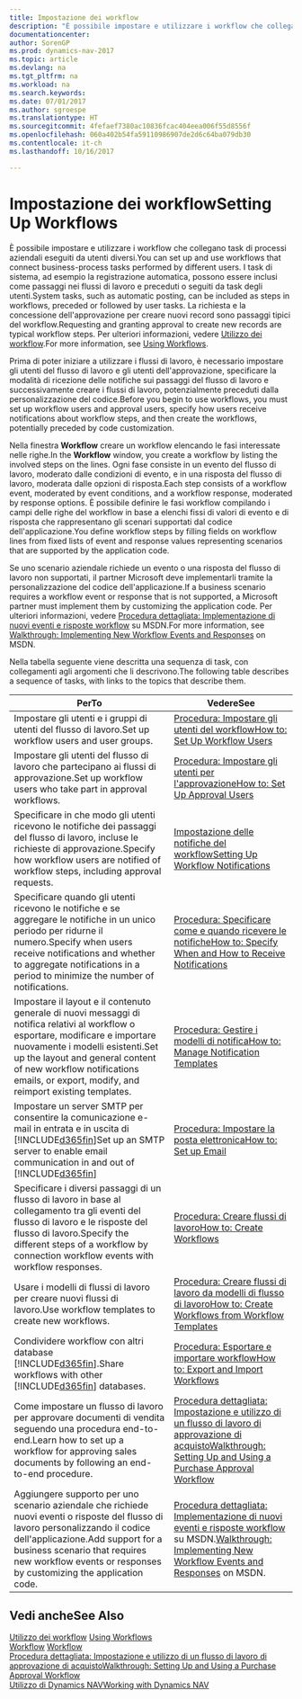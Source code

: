 ```yaml
---
title: Impostazione dei workflow
description: "È possibile impostare e utilizzare i workflow che collegano task di processi aziendali eseguiti da utenti diversi. I task di sistema, ad esempio la registrazione automatica, possono essere inclusi come passaggi nei flussi di lavoro e preceduti o seguiti da task degli utenti. La richiesta e la concessione dell'approvazione per creare nuovi record sono passaggi tipici del workflow."
documentationcenter: 
author: SorenGP
ms.prod: dynamics-nav-2017
ms.topic: article
ms.devlang: na
ms.tgt_pltfrm: na
ms.workload: na
ms.search.keywords: 
ms.date: 07/01/2017
ms.author: sgroespe
ms.translationtype: HT
ms.sourcegitcommit: 4fefaef7380ac10836fcac404eea006f55d8556f
ms.openlocfilehash: 060a402b54fa59110986907de2d6c64ba079db30
ms.contentlocale: it-ch
ms.lasthandoff: 10/16/2017

---
```

# <a name="setting-up-workflows"></a><span data-ttu-id="7a466-105">Impostazione dei workflow</span><span class="sxs-lookup"><span data-stu-id="7a466-105">Setting Up Workflows</span></span>
<span data-ttu-id="7a466-106">È possibile impostare e utilizzare i workflow che collegano task di processi aziendali eseguiti da utenti diversi.</span><span class="sxs-lookup"><span data-stu-id="7a466-106">You can set up and use workflows that connect business-process tasks performed by different users.</span></span> <span data-ttu-id="7a466-107">I task di sistema, ad esempio la registrazione automatica, possono essere inclusi come passaggi nei flussi di lavoro e preceduti o seguiti da task degli utenti.</span><span class="sxs-lookup"><span data-stu-id="7a466-107">System tasks, such as automatic posting, can be included as steps in workflows, preceded or followed by user tasks.</span></span> <span data-ttu-id="7a466-108">La richiesta e la concessione dell'approvazione per creare nuovi record sono passaggi tipici del workflow.</span><span class="sxs-lookup"><span data-stu-id="7a466-108">Requesting and granting approval to create new records are typical workflow steps.</span></span> <span data-ttu-id="7a466-109">Per ulteriori informazioni, vedere [Utilizzo dei workflow](across-use-workflows.md).</span><span class="sxs-lookup"><span data-stu-id="7a466-109">For more information, see [Using Workflows](across-use-workflows.md).</span></span>  

 <span data-ttu-id="7a466-110">Prima di poter iniziare a utilizzare i flussi di lavoro, è necessario impostare gli utenti del flusso di lavoro e gli utenti dell'approvazione, specificare la modalità di ricezione delle notifiche sui passaggi del flusso di lavoro e successivamente creare i flussi di lavoro, potenzialmente preceduti dalla personalizzazione del codice.</span><span class="sxs-lookup"><span data-stu-id="7a466-110">Before you begin to use workflows, you must set up workflow users and approval users, specify how users receive notifications about workflow steps, and then create the workflows, potentially preceded by code customization.</span></span>  

 <span data-ttu-id="7a466-111">Nella finestra **Workflow** creare un workflow elencando le fasi interessate nelle righe.</span><span class="sxs-lookup"><span data-stu-id="7a466-111">In the **Workflow** window, you create a workflow by listing the involved steps on the lines.</span></span> <span data-ttu-id="7a466-112">Ogni fase consiste in un evento del flusso di lavoro, moderato dalle condizioni di evento, e in una risposta del flusso di lavoro, moderata dalle opzioni di risposta.</span><span class="sxs-lookup"><span data-stu-id="7a466-112">Each step consists of a workflow event, moderated by event conditions, and a workflow response, moderated by response options.</span></span> <span data-ttu-id="7a466-113">È possibile definire le fasi workflow compilando i campi delle righe del workflow in base a elenchi fissi di valori di evento e di risposta che rappresentano gli scenari supportati dal codice dell'applicazione.</span><span class="sxs-lookup"><span data-stu-id="7a466-113">You define workflow steps by filling fields on workflow lines from fixed lists of event and response values representing scenarios that are supported by the application code.</span></span>  

 <span data-ttu-id="7a466-114">Se uno scenario aziendale richiede un evento o una risposta del flusso di lavoro non supportati, il partner Microsoft deve implementarli tramite la personalizzazione del codice dell'applicazione.</span><span class="sxs-lookup"><span data-stu-id="7a466-114">If a business scenario requires a workflow event or response that is not supported, a Microsoft partner must implement them by customizing the application code.</span></span> <span data-ttu-id="7a466-115">Per ulteriori informazioni, vedere [Procedura dettagliata: Implementazione di nuovi eventi e risposte workflow](https://msdn.microsoft.com/en-us/library/mt574349.aspx) su MSDN.</span><span class="sxs-lookup"><span data-stu-id="7a466-115">For more information, see [Walkthrough: Implementing New Workflow Events and Responses](https://msdn.microsoft.com/en-us/library/mt574349.aspx) on MSDN.</span></span>

 <span data-ttu-id="7a466-116">Nella tabella seguente viene descritta una sequenza di task, con collegamenti agli argomenti che li descrivono.</span><span class="sxs-lookup"><span data-stu-id="7a466-116">The following table describes a sequence of tasks, with links to the topics that describe them.</span></span>  

|<span data-ttu-id="7a466-117">**Per**</span><span class="sxs-lookup"><span data-stu-id="7a466-117">**To**</span></span>|<span data-ttu-id="7a466-118">**Vedere**</span><span class="sxs-lookup"><span data-stu-id="7a466-118">**See**</span></span>|  
|------------|-------------|  
|<span data-ttu-id="7a466-119">Impostare gli utenti e i gruppi di utenti del flusso di lavoro.</span><span class="sxs-lookup"><span data-stu-id="7a466-119">Set up workflow users and user groups.</span></span>|[<span data-ttu-id="7a466-120">Procedura: Impostare gli utenti del workflow</span><span class="sxs-lookup"><span data-stu-id="7a466-120">How to: Set Up Workflow Users</span></span>](across-how-to-set-up-workflow-users.md)|  
|<span data-ttu-id="7a466-121">Impostare gli utenti del flusso di lavoro che partecipano ai flussi di approvazione.</span><span class="sxs-lookup"><span data-stu-id="7a466-121">Set up workflow users who take part in approval workflows.</span></span>|[<span data-ttu-id="7a466-122">Procedura: Impostare gli utenti per l'approvazione</span><span class="sxs-lookup"><span data-stu-id="7a466-122">How to: Set Up Approval Users</span></span>](across-how-to-set-up-approval-users.md)|  
|<span data-ttu-id="7a466-123">Specificare in che modo gli utenti ricevono le notifiche dei passaggi del flusso di lavoro, incluse le richieste di approvazione.</span><span class="sxs-lookup"><span data-stu-id="7a466-123">Specify how workflow users are notified of workflow steps, including approval requests.</span></span>|[<span data-ttu-id="7a466-124">Impostazione delle notifiche del workflow</span><span class="sxs-lookup"><span data-stu-id="7a466-124">Setting Up Workflow Notifications</span></span>](across-setting-up-workflow-notifications.md)|  
|<span data-ttu-id="7a466-125">Specificare quando gli utenti ricevono le notifiche e se aggregare le notifiche in un unico periodo per ridurne il numero.</span><span class="sxs-lookup"><span data-stu-id="7a466-125">Specify when users receive notifications and whether to aggregate notifications in a period to minimize the number of notifications.</span></span>|[<span data-ttu-id="7a466-126">Procedura: Specificare come e quando ricevere le notifiche</span><span class="sxs-lookup"><span data-stu-id="7a466-126">How to: Specify When and How to Receive Notifications</span></span>](across-how-to-specify-when-and-how-to-receive-notifications.md)|  
|<span data-ttu-id="7a466-127">Impostare il layout e il contenuto generale di nuovi messaggi di notifica relativi al workflow o esportare, modificare e importare nuovamente i modelli esistenti.</span><span class="sxs-lookup"><span data-stu-id="7a466-127">Set up the layout and general content of new workflow notifications emails, or export, modify, and reimport existing templates.</span></span>|[<span data-ttu-id="7a466-128">Procedura: Gestire i modelli di notifica</span><span class="sxs-lookup"><span data-stu-id="7a466-128">How to: Manage Notification Templates</span></span>](across-how-to-manage-notification-templates.md)|  
|<span data-ttu-id="7a466-129">Impostare un server SMTP per consentire la comunicazione e-mail in entrata e in uscita di [!INCLUDE[d365fin](includes/d365fin_md.md)]</span><span class="sxs-lookup"><span data-stu-id="7a466-129">Set up an SMTP server to enable email communication in and out of [!INCLUDE[d365fin](includes/d365fin_md.md)]</span></span>|[<span data-ttu-id="7a466-130">Procedura: Impostare la posta elettronica</span><span class="sxs-lookup"><span data-stu-id="7a466-130">How to: Set up Email</span></span>](madeira-how-setup-email.md)|
|<span data-ttu-id="7a466-131">Specificare i diversi passaggi di un flusso di lavoro in base al collegamento tra gli eventi del flusso di lavoro e le risposte del flusso di lavoro.</span><span class="sxs-lookup"><span data-stu-id="7a466-131">Specify the different steps of a workflow by connection workflow events with workflow responses.</span></span>|[<span data-ttu-id="7a466-132">Procedura: Creare flussi di lavoro</span><span class="sxs-lookup"><span data-stu-id="7a466-132">How to: Create Workflows</span></span>](across-how-to-create-workflows.md)|  
|<span data-ttu-id="7a466-133">Usare i modelli di flussi di lavoro per creare nuovi flussi di lavoro.</span><span class="sxs-lookup"><span data-stu-id="7a466-133">Use workflow templates to create new workflows.</span></span>|[<span data-ttu-id="7a466-134">Procedura: Creare flussi di lavoro da modelli di flusso di lavoro</span><span class="sxs-lookup"><span data-stu-id="7a466-134">How to: Create Workflows from Workflow Templates</span></span>](across-how-to-create-workflows-from-workflow-templates.md)|  
|<span data-ttu-id="7a466-135">Condividere workflow con altri database [!INCLUDE[d365fin](includes/d365fin_md.md)].</span><span class="sxs-lookup"><span data-stu-id="7a466-135">Share workflows with other [!INCLUDE[d365fin](includes/d365fin_md.md)] databases.</span></span>|[<span data-ttu-id="7a466-136">Procedura: Esportare e importare workflow</span><span class="sxs-lookup"><span data-stu-id="7a466-136">How to: Export and Import Workflows</span></span>](across-how-to-export-and-import-workflows.md)|  
|<span data-ttu-id="7a466-137">Come impostare un flusso di lavoro per approvare documenti di vendita seguendo una procedura end-to-end.</span><span class="sxs-lookup"><span data-stu-id="7a466-137">Learn how to set up a workflow for approving sales documents by following an end-to-end procedure.</span></span>|[<span data-ttu-id="7a466-138">Procedura dettagliata: Impostazione e utilizzo di un flusso di lavoro di approvazione di acquisto</span><span class="sxs-lookup"><span data-stu-id="7a466-138">Walkthrough: Setting Up and Using a Purchase Approval Workflow</span></span>](walkthrough-setting-up-and-using-a-purchase-approval-workflow.md)|  
|<span data-ttu-id="7a466-139">Aggiungere supporto per uno scenario aziendale che richiede nuovi eventi o risposte del flusso di lavoro personalizzando il codice dell'applicazione.</span><span class="sxs-lookup"><span data-stu-id="7a466-139">Add support for a business scenario that requires new workflow events or responses by customizing the application code.</span></span>|<span data-ttu-id="7a466-140">[Procedura dettagliata: Implementazione di nuovi eventi e risposte workflow](https://msdn.microsoft.com/en-us/library/mt574349.aspx) su MSDN.</span><span class="sxs-lookup"><span data-stu-id="7a466-140">[Walkthrough: Implementing New Workflow Events and Responses](https://msdn.microsoft.com/en-us/library/mt574349.aspx) on MSDN.</span></span>|  

## <a name="see-also"></a><span data-ttu-id="7a466-141">Vedi anche</span><span class="sxs-lookup"><span data-stu-id="7a466-141">See Also</span></span>  
 <span data-ttu-id="7a466-142">[Utilizzo dei workflow](across-use-workflows.md) </span><span class="sxs-lookup"><span data-stu-id="7a466-142">[Using Workflows](across-use-workflows.md) </span></span>  
 <span data-ttu-id="7a466-143">[Workflow](across-workflow.md) </span><span class="sxs-lookup"><span data-stu-id="7a466-143">[Workflow](across-workflow.md) </span></span>  
 [<span data-ttu-id="7a466-144">Procedura dettagliata: Impostazione e utilizzo di un flusso di lavoro di approvazione di acquisto</span><span class="sxs-lookup"><span data-stu-id="7a466-144">Walkthrough: Setting Up and Using a Purchase Approval Workflow</span></span>](walkthrough-setting-up-and-using-a-purchase-approval-workflow.md)  
 [<span data-ttu-id="7a466-145">Utilizzo di Dynamics NAV</span><span class="sxs-lookup"><span data-stu-id="7a466-145">Working with Dynamics NAV</span></span>](ui-work-product.md)

